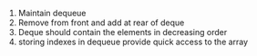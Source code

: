1. Maintain dequeue
2. Remove from front and add at rear of deque
3. Deque should contain the elements in decreasing order
4. storing indexes in dequeue provide quick access to the array